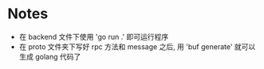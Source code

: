 # Notes
- 在 backend 文件下使用 'go run .' 即可运行程序
- 在 proto 文件夹下写好 rpc 方法和 message 之后, 用 'buf generate' 就可以生成 golang 代码了 